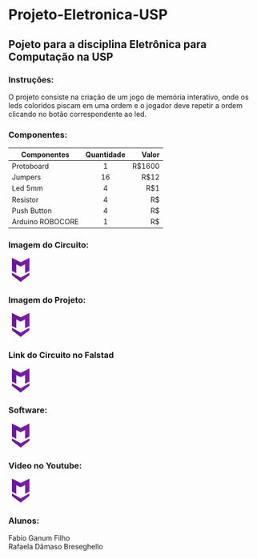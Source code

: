 # Projeto-Eletronica-USP
## Pojeto para a disciplina Eletrônica para Computação na USP
### Instruções:
O projeto consiste na criação de um jogo de memória interativo, onde os leds coloridos piscam em uma ordem e o jogador deve repetir a ordem clicando no botão correspondente ao led.
### Componentes:
| Componentes   | Quantidade    | Valor |
| ------------- |:-------------:| -----:|
| Protoboard    | 1 | R$1600 |
| Jumpers      | 16      |   R$12 |
| Led 5mm | 4   |   R$1 |
| Resistor | 4| R$
| Push Button | 4| R$
| Arduino ROBOCORE | 1| R$

### Imagem do Circuito:

![alt text](https://github.com/adam-p/markdown-here/raw/master/src/common/images/icon48.png "Logo Title Text 1")

### Imagem do Projeto:

![alt text](https://github.com/adam-p/markdown-here/raw/master/src/common/images/icon48.png "Logo Title Text 1")

### Link do Circuito no Falstad

![alt text](https://github.com/adam-p/markdown-here/raw/master/src/common/images/icon48.png "Logo Title Text 1")

### Software:

![alt text](https://github.com/adam-p/markdown-here/raw/master/src/common/images/icon48.png "Logo Title Text 1")

### Video no Youtube:

![alt text](https://github.com/adam-p/markdown-here/raw/master/src/common/images/icon48.png "Logo Title Text 1")

### Alunos:

Fabio Ganum Filho  
Rafaela Dãmaso Breseghello
